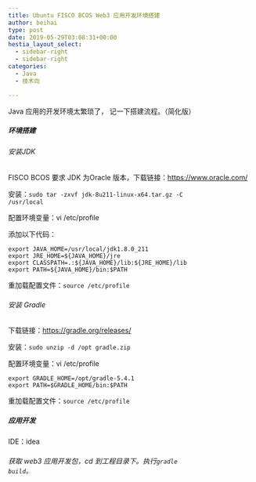 ```yaml
---
title: Ubuntu FISCO BCOS Web3 应用开发环境搭建
author: beihai
type: post
date: 2019-05-29T03:08:31+00:00
hestia_layout_select:
  - sidebar-right
  - sidebar-right
categories:
  - Java
  - 技术向

---
```

Java 应用的开发环境太繁琐了， 记一下搭建流程。（简化版）

##### 环境搭建

###### 安装JDK

FISCO BCOS 要求 JDK 为Oracle 版本，下载链接：<a href="https://www.oracle.com/technetwork/java/javase/downloads/jdk8-downloads-2133151.html" target="_blank" rel="noopener noreferrer">https://www.oracle.com/</a>
  
安装：<code class="null">sudo tar -zxvf jdk-8u211-linux-x64.tar.gz -C /usr/local</code>
  
配置环境变量：vi /etc/profile
  
添加以下代码：

<pre class="pure-highlightjs"><code class="null">export JAVA_HOME=/usr/local/jdk1.8.0_211
export JRE_HOME=${JAVA_HOME}/jre
export CLASSPATH=.:${JAVA_HOME}/lib:${JRE_HOME}/lib
export PATH=${JAVA_HOME}/bin:$PATH</code></pre>

重加载配置文件：<code class="null">source /etc/profile</code>

###### 安装 Gradle

下载链接：<a href="https://gradle.org/releases/" target="_blank" rel="noopener noreferrer">https://gradle.org/releases/</a>
  
安装：<code class="null">sudo unzip -d /opt gradle.zip</code>
  
配置环境变量：vi /etc/profile

<pre class="pure-highlightjs"><code class="null">export GRADLE_HOME=/opt/gradle-5.4.1
export PATH=$GRADLE_HOME/bin:$PATH</code></pre>

重加载配置文件：<code class="null">source /etc/profile</code>

##### 应用开发

IDE：idea

###### 获取 web3 应用开发包，cd 到工程目录下。执行<code class="null">gradle build</code>。

&nbsp;